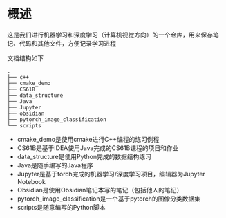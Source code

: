 # 概述

这是我们进行机器学习和深度学习（计算机视觉方向）的一个仓库，用来保存笔记、代码和其他文件，方便记录学习进程

文档结构如下

```shell
.
├── c++
├── cmake_demo
├── CS61B
├── data_structure
├── Java
├── Jupyter
├── obsidian
├── pytorch_image_classification
└── scripts
```

- cmake_demo是使用cmake进行C++编程的练习例程
- CS61B是基于IDEA使用Java完成的CS61B课程的项目和作业
- data_structure是使用Python完成的数据结构练习
- Java是随手编写的Java程序
- Jupyter是基于torch完成的机器学习/深度学习项目，编辑器为Jupyter Notebook
- Obsidian是使用Obsidian笔记本写的笔记（包括他人的笔记）
- pytorch_image_classification是一个基于pytorch的图像分类数据集
- scripts是随意编写的Python脚本

